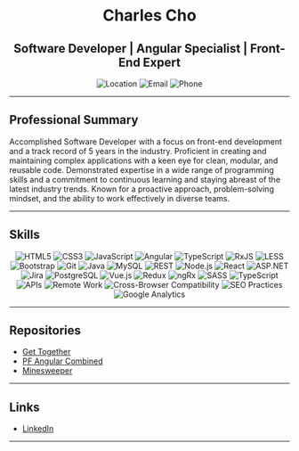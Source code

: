 <div align="center">

<h1 style="border-bottom: none">Charles Cho</h1>
<h2>Software Developer | Angular Specialist | Front-End Expert</h2>

![Location](https://img.shields.io/badge/-Toronto,%20ON%20M4P%200E4-2f2f2f)
![Email](https://img.shields.io/badge/-changsoo.charles.cho%40gmail.com-2f2f2f)
![Phone](https://img.shields.io/badge/-+1%20647%20833%201458-2f2f2f)
</div>

---

## Professional Summary

Accomplished Software Developer with a focus on front-end development and a track record of 5 years in the industry. Proficient in creating and maintaining complex applications with a keen eye for clean, modular, and reusable code. Demonstrated expertise in a wide range of programming skills and a commitment to continuous learning and staying abreast of the latest industry trends. Known for a proactive approach, problem-solving mindset, and the ability to work effectively in diverse teams.

---

## Skills

<div align="center">

![HTML5](https://img.shields.io/badge/-HTML5-E34F26?logo=html5&logoColor=white)
![CSS3](https://img.shields.io/badge/-CSS3-1572B6?logo=css3)
![JavaScript](https://img.shields.io/badge/-JavaScript-black?logo=javascript)
![Angular](https://img.shields.io/badge/-Angular-DD0031?logo=angular)
![TypeScript](https://img.shields.io/badge/-TypeScript-007ACC?logo=typescript)
![RxJS](https://img.shields.io/badge/-RxJS-B7178C?logo=reactivex)
![LESS](https://img.shields.io/badge/-LESS-1D365D?logo=less)
![Bootstrap](https://img.shields.io/badge/-Bootstrap-563D7C?logo=bootstrap)
![Git](https://img.shields.io/badge/-Git-black?logo=git)
![Java](https://img.shields.io/badge/-Java-007396?logo=java)
![MySQL](https://img.shields.io/badge/-MySQL-4479A1?logo=mysql&logoColor=white)
![REST](https://img.shields.io/badge/-REST-02569B?logo=rest)
![Node.js](https://img.shields.io/badge/-Node.js-339933?logo=node.js&logoColor=white)
![React](https://img.shields.io/badge/-React-61DAFB?logo=react&logoColor=white)
![ASP.NET](https://img.shields.io/badge/-ASP.NET-5C2D91?logo=.net)
![Jira](https://img.shields.io/badge/-Jira-0052CC?logo=jira)
![PostgreSQL](https://img.shields.io/badge/-PostgreSQL-336791?logo=postgresql)
![Vue.js](https://img.shields.io/badge/-Vue.js-4FC08D?logo=vue.js&logoColor=white)
![Redux](https://img.shields.io/badge/-Redux-764ABC?logo=redux)
![ngRx](https://img.shields.io/badge/-ngRx-DD0031?logo=angular)
![SASS](https://img.shields.io/badge/-SASS-CC6699?logo=sass&logoColor=white)
![TypeScript](https://img.shields.io/badge/-TypeScript-007ACC?logo=typescript)
![APIs](https://img.shields.io/badge/-APIs-0291FF?logo=api)
![Remote Work](https://img.shields.io/badge/-Remote_Work-0078D7?logo=microsoft-teams)
![Cross-Browser Compatibility](https://img.shields.io/badge/-CrossBrowser_Compatibility-0078D7?logo=microsoft-edge)
![SEO Practices](https://img.shields.io/badge/-SEO_Practices-006400?logo=google)
![Google Analytics](https://img.shields.io/badge/-Google_Analytics-E37400?logo=google-analytics)

</div>

---

## Repositories

- [Get Together](https://github.com/ccho21/get-together)
- [PF Angular Combined](https://github.com/ccho21/pf-angular-combined)
- [Minesweeper](https://github.com/ccho21/minesweeper)

---

## Links

- [LinkedIn](https://www.linkedin.com/in/changsoo-charles-cho)

---
